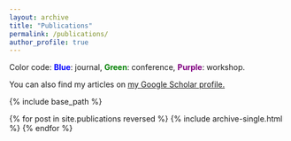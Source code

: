```yaml
---
layout: archive
title: "Publications"
permalink: /publications/
author_profile: true
---
```


Color code: <strong><font color="Blue">Blue</font></strong>: journal, <strong><font color="green">Green</font></strong>: conference, <strong><font color="purple">Purple</font></strong>: workshop.

[comment]: <> ({% if author.googlescholar %})
  You can also find my articles on <u><a href="{{author.googlescholar}}">my Google Scholar profile</a>.</u>

[comment]: <> ({% endif %})

{% include base_path %}

{% for post in site.publications reversed %}
  {% include archive-single.html %}
{% endfor %}
